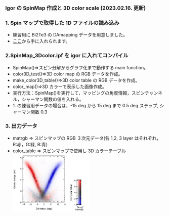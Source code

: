 
<h3>Igor の SpinMap 作成と 3D color scale (2023.02.16. 更新)</h3>

<h3>1. Spin マップで取得した 1D ファイルの読み込み</h3>
<ul>
<li>練習用に Bi2Te3 の DAmapping データを用意しました。</li>
<li><a href = "https://hiroshimauniv-my.sharepoint.com/:u:/g/personal/kk224_hiroshima-u_ac_jp/EQqBF1VpUotCtRTtvsuZyFYBQzJtYs0sZp752itqqr6zYw?e=Lea4zV" target="_blank">ここ</a>から手に入れられます。</li></ul>

<h3>2.SpinMap_3Dcolor.ipf を igor に入れてコンパイル</h3>
<ul>
<li>SpinMap()=>スピン分解からグラフ化まで動作する main function。</li>
<li>color3D_test()=>3D color map の RGB データを作成。</li>
<li>make_color3D_table()=>3D color table の RGB データを作成。</li>
<li>color_map()=>3D カラーで表示した画像作成。</li>
<li>実行方法：SpinMap()を実行して，マッピングの角度情報，スピンチャンネル，シャーマン関数の値を入れる。</li>
<li>1. の練習用データの場合は，-15 deg から 15 deg まで 0.5 deg ステップ, シャーマン関数 0.3 </li>
</ul>

<h3>3. 出力データ</h3>
<ul> 
<li>matrgb => スピンマップの RGB ３次元データ(各 1,2, 3 layer はそれぞれ，R:赤，G:緑, B:青) </li>
<li>color_table => スピンマップで使用し 3D カラーテーブル</li>
<img src="https://github.com/Hikaribussei-lab/homepage/blob/8bfbfed4cb11402d08ee1f0f2f3430ed6a8cd631/igor_macro/SpinMap3Dcolor/SpinMap_3Dscale.jpg" height="50%" width="50%" />
  
</h3>
</ul>
